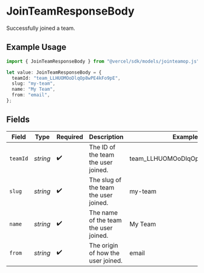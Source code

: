 # JoinTeamResponseBody

Successfully joined a team.

## Example Usage

```typescript
import { JoinTeamResponseBody } from "@vercel/sdk/models/jointeamop.js";

let value: JoinTeamResponseBody = {
  teamId: "team_LLHUOMOoDlqOp8wPE4kFo9pE",
  slug: "my-team",
  name: "My Team",
  from: "email",
};
```

## Fields

| Field                                 | Type                                  | Required                              | Description                           | Example                               |
| ------------------------------------- | ------------------------------------- | ------------------------------------- | ------------------------------------- | ------------------------------------- |
| `teamId`                              | *string*                              | :heavy_check_mark:                    | The ID of the team the user joined.   | team_LLHUOMOoDlqOp8wPE4kFo9pE         |
| `slug`                                | *string*                              | :heavy_check_mark:                    | The slug of the team the user joined. | my-team                               |
| `name`                                | *string*                              | :heavy_check_mark:                    | The name of the team the user joined. | My Team                               |
| `from`                                | *string*                              | :heavy_check_mark:                    | The origin of how the user joined.    | email                                 |